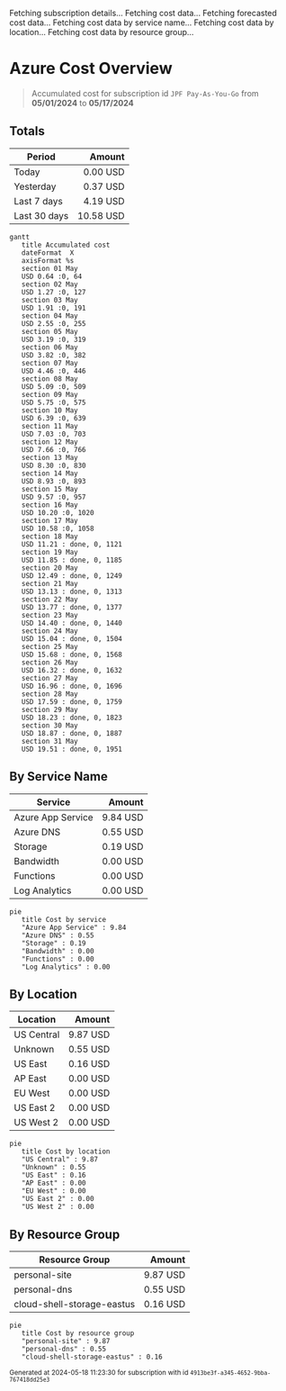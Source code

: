 Fetching subscription details...
Fetching cost data...
Fetching forecasted cost data...
Fetching cost data by service name...
Fetching cost data by location...
Fetching cost data by resource group...
# Azure Cost Overview

> Accumulated cost for subscription id `JPF Pay-As-You-Go` from **05/01/2024** to **05/17/2024**

## Totals

|Period|Amount|
|---|---:|
|Today|0.00 USD|
|Yesterday|0.37 USD|
|Last 7 days|4.19 USD|
|Last 30 days|10.58 USD|

```mermaid
gantt
   title Accumulated cost
   dateFormat  X
   axisFormat %s
   section 01 May
   USD 0.64 :0, 64
   section 02 May
   USD 1.27 :0, 127
   section 03 May
   USD 1.91 :0, 191
   section 04 May
   USD 2.55 :0, 255
   section 05 May
   USD 3.19 :0, 319
   section 06 May
   USD 3.82 :0, 382
   section 07 May
   USD 4.46 :0, 446
   section 08 May
   USD 5.09 :0, 509
   section 09 May
   USD 5.75 :0, 575
   section 10 May
   USD 6.39 :0, 639
   section 11 May
   USD 7.03 :0, 703
   section 12 May
   USD 7.66 :0, 766
   section 13 May
   USD 8.30 :0, 830
   section 14 May
   USD 8.93 :0, 893
   section 15 May
   USD 9.57 :0, 957
   section 16 May
   USD 10.20 :0, 1020
   section 17 May
   USD 10.58 :0, 1058
   section 18 May
   USD 11.21 : done, 0, 1121
   section 19 May
   USD 11.85 : done, 0, 1185
   section 20 May
   USD 12.49 : done, 0, 1249
   section 21 May
   USD 13.13 : done, 0, 1313
   section 22 May
   USD 13.77 : done, 0, 1377
   section 23 May
   USD 14.40 : done, 0, 1440
   section 24 May
   USD 15.04 : done, 0, 1504
   section 25 May
   USD 15.68 : done, 0, 1568
   section 26 May
   USD 16.32 : done, 0, 1632
   section 27 May
   USD 16.96 : done, 0, 1696
   section 28 May
   USD 17.59 : done, 0, 1759
   section 29 May
   USD 18.23 : done, 0, 1823
   section 30 May
   USD 18.87 : done, 0, 1887
   section 31 May
   USD 19.51 : done, 0, 1951
```

## By Service Name

|Service|Amount|
|---|---:|
|Azure App Service|9.84 USD|
|Azure DNS|0.55 USD|
|Storage|0.19 USD|
|Bandwidth|0.00 USD|
|Functions|0.00 USD|
|Log Analytics|0.00 USD|

```mermaid
pie
   title Cost by service
   "Azure App Service" : 9.84
   "Azure DNS" : 0.55
   "Storage" : 0.19
   "Bandwidth" : 0.00
   "Functions" : 0.00
   "Log Analytics" : 0.00
```

## By Location

|Location|Amount|
|---|---:|
|US Central|9.87 USD|
|Unknown|0.55 USD|
|US East|0.16 USD|
|AP East|0.00 USD|
|EU West|0.00 USD|
|US East 2|0.00 USD|
|US West 2|0.00 USD|

```mermaid
pie
   title Cost by location
   "US Central" : 9.87
   "Unknown" : 0.55
   "US East" : 0.16
   "AP East" : 0.00
   "EU West" : 0.00
   "US East 2" : 0.00
   "US West 2" : 0.00
```

## By Resource Group

|Resource Group|Amount|
|---|---:|
|personal-site|9.87 USD|
|personal-dns|0.55 USD|
|cloud-shell-storage-eastus|0.16 USD|

```mermaid
pie
   title Cost by resource group
   "personal-site" : 9.87
   "personal-dns" : 0.55
   "cloud-shell-storage-eastus" : 0.16
```

<sup>Generated at 2024-05-18 11:23:30 for subscription with id `4913be3f-a345-4652-9bba-767418dd25e3`</sup>
